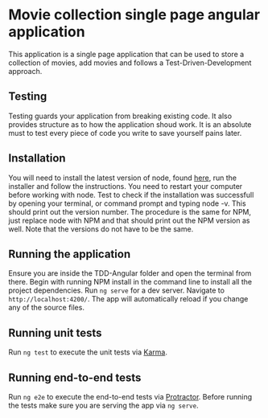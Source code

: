 # Movie collection single page angular application

This application is a single page application that can be used to store a collection of movies, add movies and follows a Test-Driven-Development approach.

## Testing
Testing guards your application from breaking existing code. It also provides structure as to how the application shoud work. 
It is an absolute must to test every piece of code you write to save yourself pains later.

## Installation

You will need to install the latest version of node, found [here](https://nodejs.org), run the installer and follow the instructions. You need to restart your computer before working with node. Test to check if the installation was successfull by opening your terminal, or command prompt and typing node -v. This should print out the version number. The procedure is the same for NPM, just replace node with NPM and that should print out the NPM version as well. Note that the versions do not have to be the same.

## Running the application

Ensure you are inside the TDD-Angular folder and open the terminal from there. Begin with running NPM install in the command line to install all the project dependencies.
Run `ng serve` for a dev server. Navigate to `http://localhost:4200/`. The app will automatically reload if you change any of the source files.

## Running unit tests

Run `ng test` to execute the unit tests via [Karma](https://karma-runner.github.io).

## Running end-to-end tests

Run `ng e2e` to execute the end-to-end tests via [Protractor](http://www.protractortest.org/).
Before running the tests make sure you are serving the app via `ng serve`.

